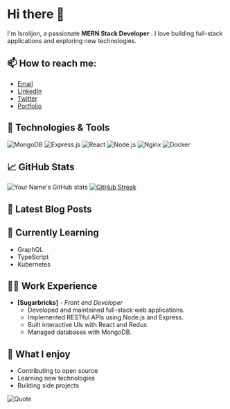 # Hi there 👋

I'm Isroiljon, a passionate **MERN Stack Developer** . I love building full-stack applications and exploring new technologies.

## 📫 How to reach me:
- [Email](mailto:isroiljonrustamov25@gmail.com)
- [LinkedIn](https://www.linkedin.com/in/ISROILJON)
- [Twitter](https://twitter.com/isroiljon)
- [Portfolio](https://tajribauz.com)

## 🔧 Technologies & Tools
![MongoDB](https://img.shields.io/badge/-MongoDB-black?style=flat-square&logo=mongodb)
![Express.js](https://img.shields.io/badge/-Express.js-black?style=flat-square&logo=express)
![React](https://img.shields.io/badge/-React-black?style=flat-square&logo=react)
![Node.js](https://img.shields.io/badge/-Node.js-black?style=flat-square&logo=node.js)
![Nginx](https://img.shields.io/badge/-Nginx-black?style=flat-square&logo=nginx)
![Docker](https://img.shields.io/badge/-Docker-black?style=flat-square&logo=docker)

## 📈 GitHub Stats
![Your Name's GitHub stats](https://github-readme-stats.vercel.app/api?username=isroil01&show_icons=true&theme=radical)
[![GitHub Streak](http://github-readme-streak-stats.herokuapp.com?user=isroil01&theme=radical)](https://git.io/streak-stats)

## 📝 Latest Blog Posts
<!-- BLOG-POST-LIST:START -->
<!-- BLOG-POST-LIST:END -->


## 🌱 Currently Learning
- GraphQL
- TypeScript
- Kubernetes

## 🧑‍💻 Work Experience
- **[Sugarbricks]** - _Front end Developer_
  - Developed and maintained full-stack web applications.
  - Implemented RESTful APIs using Node.js and Express.
  - Built interactive UIs with React and Redux.
  - Managed databases with MongoDB.

## 🤔 What I enjoy
- Contributing to open source
- Learning new technologies
- Building side projects

![Quote](https://velog.velcdn.com/images/ksa199653/post/e26530d5-381b-49b6-b82d-ab362ee1894f/image.png)
